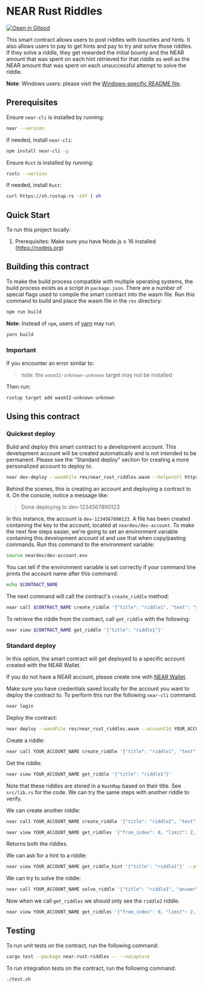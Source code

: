 # NEAR Rust Riddles

[![Open in Gitpod](https://gitpod.io/button/open-in-gitpod.svg)](https://gitpod.io/#https://github.com/near-examples/rust-status-message)

<!-- MAGIC COMMENT: DO NOT DELETE! Everything above this line is hidden on NEAR Examples page -->

This smart contract allows users to post riddles with bounties and hints. It also allows users to pay to get hints and pay to try and solve those riddles. If they solve a riddle, they get rewarded the initial bounty and the NEAR amount that was spent on each hint retrieved for that riddle as well as the NEAR amount that was spent on each unsuccessful attempt to solve the riddle.

**Note**: Windows users: please visit the [Windows-specific README file](README-Windows.md).

## Prerequisites

Ensure `near-cli` is installed by running:

```bash
near --version
```

If needed, install `near-cli`:

```bash
npm install near-cli -g
```

Ensure `Rust` is installed by running:

```bash
rustc --version
```

If needed, install `Rust`:

```bash
curl https://sh.rustup.rs -sSf | sh
```

## Quick Start

To run this project locally:

1. Prerequisites: Make sure you have Node.js ≥ 16 installed (<https://nodejs.org>)

## Building this contract

To make the build process compatible with multiple operating systems, the build process exists as a script in `package.json`.
There are a number of special flags used to compile the smart contract into the wasm file.
Run this command to build and place the wasm file in the `res` directory:

```bash
npm run build
```

**Note**: Instead of `npm`, users of [yarn](https://yarnpkg.com) may run:

```bash
yarn build
```

### Important

If you encounter an error similar to:

> note: the `wasm32-unknown-unknown` target may not be installed

Then run:

```bash
rustup target add wasm32-unknown-unknown
```

## Using this contract

### Quickest deploy

Build and deploy this smart contract to a development account. This development account will be created automatically and is not intended to be permanent. Please see the "Standard deploy" section for creating a more personalized account to deploy to.

```bash
near dev-deploy --wasmFile res/near_rust_riddles.wasm --helperUrl https://near-contract-helper.onrender.com
```

Behind the scenes, this is creating an account and deploying a contract to it. On the console, notice a message like:

> Done deploying to dev-1234567890123

In this instance, the account is `dev-1234567890123`. A file has been created containing the key to the account, located at `neardev/dev-account`. To make the next few steps easier, we're going to set an environment variable containing this development account id and use that when copy/pasting commands.
Run this command to the environment variable:

```bash
source neardev/dev-account.env
```

You can tell if the environment variable is set correctly if your command line prints the account name after this command:

```bash
echo $CONTRACT_NAME
```

The next command will call the contract's `create_riddle` method:

```bash
near call $CONTRACT_NAME create_riddle '{"title": "riddle1", "text": "riddle1", "hint": "riddle1", "answer": "riddle1"}' --accountId $CONTRACT_NAME --attachedDeposit 100
```

To retrieve the riddle from the contract, call `get_riddle` with the following:

```bash
near view $CONTRACT_NAME get_riddle '{"title": "riddle1"}'
```

### Standard deploy

In this option, the smart contract will get deployed to a specific account created with the NEAR Wallet.

If you do not have a NEAR account, please create one with [NEAR Wallet](https://wallet.testnet.near.org).

Make sure you have credentials saved locally for the account you want to deploy the contract to. To perform this run the following `near-cli` command:

```bash
near login
```

Deploy the contract:

```bash
near deploy --wasmFile res/near_rust_riddles.wasm --accountId YOUR_ACCOUNT_NAME
```

Create a riddle:

```bash
near call YOUR_ACCOUNT_NAME create_riddle '{"title": "riddle1", "text": "riddle1", "hint": "riddle1", "answer": "riddle1"}' --accountId YOUR_ACCOUNT_NAME --attachedDeposit 100
```

Get the riddle:

```bash
near view YOUR_ACCOUNT_NAME get_riddle '{"title": "riddle1"}'
```

Note that these riddles are stored in a `HashMap` based on their title. See `src/lib.rs` for the code. We can try the same steps with another riddle to verify.

We can create another riddle:

```bash
near call YOUR_ACCOUNT_NAME create_riddle '{"title": "riddle2", "text": "riddle2", "hint": "riddle2", "answer": "riddle2"}' --accountId YOUR_ACCOUNT_NAME --attachedDeposit 100
```

```bash
near view YOUR_ACCOUNT_NAME get_riddles '{"from_index": 0, "limit": 2, "solved": false}'
```

Returns both the riddles.

We can ask for a hint to a riddle:

```bash
near view YOUR_ACCOUNT_NAME get_riddle_hint '{"title": "riddle1"}' --attachedDeposit 0.1
```

We can try to solve the riddle:

```bash
near call YOUR_ACCOUNT_NAME solve_riddle '{"title": "riddle1", "answer": "riddle1"}' --accountId YOUR_ACCOUNT_NAME --attachedDeposit 0.1
```

Now when we call `get_riddles` we should only see the `riddle2` riddle.

```bash
near view YOUR_ACCOUNT_NAME get_riddles '{"from_index": 0, "limit": 2, "solved": false}'
```

## Testing

To run unit tests on the contract, run the following command:

```bash
cargo test --package near-rust-riddles -- --nocapture
```

To run integration tests on the contract, run the following command:

```bash
./test.sh
```
